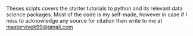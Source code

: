 Theses scipts covers the starter tutorials to python and its relevant data science packages. 
Most of the code is my self-made, however in case if I miss to acknowledge any source for citation then write to me at mastervivek99@gmail.com
